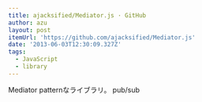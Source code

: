 ```yaml
---
title: ajacksified/Mediator.js · GitHub
author: azu
layout: post
itemUrl: 'https://github.com/ajacksified/Mediator.js'
date: '2013-06-03T12:30:09.327Z'
tags:
  - JavaScript
  - library
---
```

Mediator patternなライブラリ。
pub/sub
